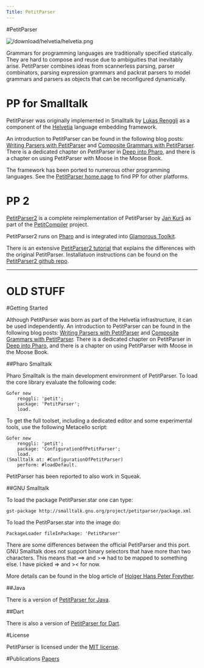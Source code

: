 ```yaml
---
Title: PetitParser
---
```

#PetitParser

![/download/helvetia/helvetia.png](%base_url%/download/helvetia/petitparser-small.png)

Grammars for programming languages are traditionally specified statically. They are hard to compose and reuse due to ambiguities that inevitably arise. PetitParser combines ideas from scannerless parsing, parser combinators, parsing expression grammars and packrat parsers to model grammars and parsers as objects that can be reconfigured dynamically.

# PP for Smalltalk

PetitParser was originally implemented in Smalltalk by [Lukas Renggli](https://www.lukas-renggli.ch) as a component of the [Helvetia](..) language embedding framework.

An introduction to PetitParser can be found in the following blog posts: [Writing Parsers with PetitParser](http://www.lukas-renggli.ch/blog/petitparser-1) and [Composite Grammars with PetitParser](http://www.lukas-renggli.ch/blog/petitparser-2).
There is a dedicated chapter on PetitParser in [Deep into Pharo](https://books.pharo.org/deep-into-pharo/index.html), and there is a chapter on using PetitParser with Moose in the Moose Book.

The framework has been ported to numerous other programming languages.
See the [PetitParser home page](https://petitparser.github.io) to find PP for other platforms.

# PP 2

[PetitParser2](https://github.com/kursjan/petitparser2) is a complete reimplementation of PetitParser by [Jan Kurš](%base_url%/staff/kursjan) as part of the [PetitCompiler](%base_url%/research/petitcompiler) project.

PetitParser2 runs on [Pharo](https://pharo.org) and is integrated into [Glamorous Toolkit](https://gtoolkit.com).

There is an extensive [PetitParser2 tutorial](https://kursjan.github.io/petitparser2/petitparser2.html) that explains the differences with the original PetitParser.
Installatuon instructions can be found on the [PetitParser2 github repo](https://github.com/kursjan/petitparser2).




---

# OLD STUFF


#Getting Started

Although PetitParser was born as part of the Helvetia infrastructure, it can be used independently. An introduction to PetitParser can be found in the following blog posts: [Writing Parsers with PetitParser](http://www.lukas-renggli.ch/blog/petitparser-1) and [Composite Grammars with PetitParser](http://www.lukas-renggli.ch/blog/petitparser-2).
There is a dedicated chapter on PetitParser in [Deep into Pharo](https://books.pharo.org/deep-into-pharo/index.html), and there is a chapter on using PetitParser with Moose in the Moose Book.

##Pharo Smalltalk

Pharo Smalltalk is the main development environment of PetitParser. To load the core library evaluate the following code:

```
Gofer new
    renggli: 'petit'; 
    package: 'PetitParser';
    load.
```

To get the full toolset, including a dedicated editor and some experimental tools, use the following Metacello script:

```
Gofer new
    renggli: 'petit';
    package: 'ConfigurationOfPetitParser';
    load.
(Smalltalk at: #ConfigurationOfPetitParser)
    perform: #loadDefault.
```

PetitParser has been reported to also work in Squeak.

##GNU Smalltalk

To load the package PetitParser.star one can type:

```
gst-package http://smalltalk.gnu.org/project/petitparser/package.xml
```

To load the PetitParser.star into the image do:

```
PackageLoader fileInPackage: 'PetitParser'
```

There are some differences between the official PetitParser and this port. GNU Smalltalk does not support binary selectors that have more than two characters. This means that \==> and >=> had to be mapped to something else. I have picked => and >< for now.

More details can be found in the blog article of [Holger Hans Peter Freyther](http://smalltalk.gnu.org/blog/zecke/petitparser-gnu-smalltalk).


##Java

There is a version of [PetitParser for Java](https://github.com/renggli/PetitParserJava).

##Dart

There is also a version of [PetitParser for Dart](https://github.com/renggli/PetitParserDart).

#License

PetitParser is licensed under the [MIT license](http://en.wikipedia.org/wiki/MIT_License).

#Publications
[Papers](%assets_url%/scgbib/?query=petitparser&filter=Year)
